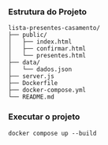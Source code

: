 ### Estrutura do Projeto

```
lista-presentes-casamento/
├── public/
│   ├── index.html
│   ├── confirmar.html
│   └── presentes.html
├── data/
│   └── dados.json
├── server.js
├── Dockerfile
├── docker-compose.yml
└── README.md
```

### Executar o projeto
```
docker compose up --build
```